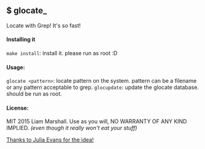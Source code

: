 ## $ glocate_
Locate with Grep! It's so fast!

#### Installing it
`make install`: install it. please run as root :D

#### Usage:
`glocate <pattern>`: locate pattern on the system. pattern can be a filename or any pattern acceptable to grep.
`glocupdate`: update the glocate database. should be run as root.

#### License:
MIT 2015 Liam Marshall. Use as you will, NO WARRANTY OF ANY KIND IMPLIED. *(even though it really won't eat your stuff)*

[Thanks to Julia Evans for the idea!](http://jvns.ca/blog/2015/03/05/how-the-locate-command-works-and-lets-rewrite-it-in-one-minute/)

